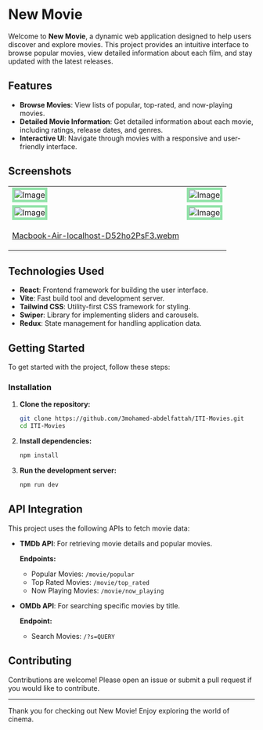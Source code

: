 # New Movie

Welcome to **New Movie**, a dynamic web application designed to help users discover and explore movies. This project provides an intuitive interface to browse popular movies, view detailed information about each film, and stay updated with the latest releases.

## Features

- **Browse Movies**: View lists of popular, top-rated, and now-playing movies.
- **Detailed Movie Information**: Get detailed information about each movie, including ratings, release dates, and genres.
- **Interactive UI**: Navigate through movies with a responsive and user-friendly interface.

## Screenshots

 <table align="center">
  <tr>
    <td><img src="https://github.com/user-attachments/assets/6e781102-85ab-4192-9146-b0a43fc9f112" alt="Image"  style="border: 5px solid #92E3A9;"/></td>
    <td><img src="https://github.com/user-attachments/assets/1387b567-79f9-4a53-8825-8e5ee49f1711" alt="Image"  style="border: 5px solid #92E3A9;"/></td>
  </tr>
  <tr>
    <td><img src="https://github.com/user-attachments/assets/9fa8b244-1c9a-4568-a645-2706462d1b72" alt="Image"  style="border: 5px solid #92E3A9;"/></td>
    <td><img src="https://github.com/user-attachments/assets/78091ecb-210a-423f-ae2b-f716679e567c" alt="Image"  style="border: 5px solid #92E3A9;"/></td>
  </tr>
  <tr align='center'>
    <td>
     
   [Macbook-Air-localhost-D52ho2PsF3.webm](https://github.com/user-attachments/assets/045bd4d3-2a96-4d1f-b51d-070d282175b8)
    
   </td>
  </tr>
</table>


## Technologies Used


- **React**: Frontend framework for building the user interface.
- **Vite**: Fast build tool and development server.
- **Tailwind CSS**: Utility-first CSS framework for styling.
- **Swiper**: Library for implementing sliders and carousels.
- **Redux**: State management for handling application data.

## Getting Started

To get started with the project, follow these steps:


### Installation

1. **Clone the repository:**

    ```bash
    git clone https://github.com/3mohamed-abdelfattah/ITI-Movies.git
    cd ITI-Movies
    ```

2. **Install dependencies:**

    ```bash
    npm install
    ```

3. **Run the development server:**

    ```bash
    npm run dev
    ```

## API Integration

This project uses the following APIs to fetch movie data:

- **TMDb API**: For retrieving movie details and popular movies.
  
  **Endpoints:**
  - Popular Movies: `/movie/popular`
  - Top Rated Movies: `/movie/top_rated`
  - Now Playing Movies: `/movie/now_playing`

- **OMDb API**: For searching specific movies by title.

  **Endpoint:**
  - Search Movies: `/?s=QUERY`

## Contributing

Contributions are welcome! Please open an issue or submit a pull request if you would like to contribute.

---

Thank you for checking out New Movie! Enjoy exploring the world of cinema.
